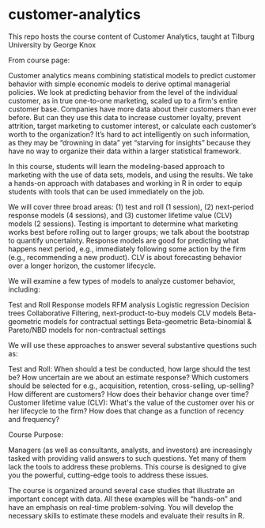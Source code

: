 # customer-analytics
This repo hosts the course content of Customer Analytics, taught at Tilburg University by George Knox

From course page:

Customer analytics means combining statistical models to predict customer behavior with simple economic models to derive optimal managerial policies. We look at predicting behavior from the level of the individual customer, as in true one-to-one marketing, scaled up to a firm's entire customer base. Companies have more data about their customers than ever before. But can they use this data to increase customer loyalty, prevent attrition, target marketing to customer interest, or calculate each customer’s worth to the organization?  It’s hard to act intelligently on such information, as they may be “drowning in data” yet “starving for insights” because they have no way to organize their data within a larger statistical framework. 

In this course, students will learn the modeling-based approach to marketing with the use of data sets, models, and using the results. We take a hands-on approach with databases and working in R in order to equip students with tools that can be used immediately on the job.

We will cover three broad areas: (1) test and roll (1 session), (2) next-period response models (4 sessions), and (3) customer lifetime value (CLV) models (2 sessions). Testing is important to determine what marketing works best before rolling out to larger groups; we talk about the bootstrap to quantify uncertainty. Response models are good for predicting what happens next period, e.g., immediately following some action by the firm (e.g., recommending a new product). CLV is about forecasting behavior over a longer horizon, the customer lifecycle.

 

We will examine a few types of models to analyze customer behavior, including:

Test and Roll 
Response models
RFM analysis
Logistic regression
Decision trees
Collaborative Filtering, next-product-to-buy models
CLV models
Beta-geometric models for contractual settings
Beta-geometric Beta-binomial & Pareto/NBD models for non-contractual settings
 

We will use these approaches to answer several substantive questions such as:

Test and Roll: When should a test be conducted, how large should the test be?  How uncertain are we about an estimate response?
Which customers should be selected for e.g., acquisition, retention, cross-selling, up-selling?
How different are customers? How does their behavior change over time?
Customer lifetime value (CLV): What's the value of the customer over his or her lifecycle to the firm?  How does that change as a function of recency and frequency? 
 

Course Purpose:

Managers (as well as consultants, analysts, and investors) are increasingly tasked with providing valid answers to such questions. Yet many of them lack the tools to address these problems. This course is designed to give you the powerful, cutting-edge tools to address these issues.

The course is organized around several case studies that illustrate an important concept with data. All these examples will be “hands-on” and have an emphasis on real-time problem-solving. You will develop the necessary skills to estimate these models and evaluate their results in R. 
